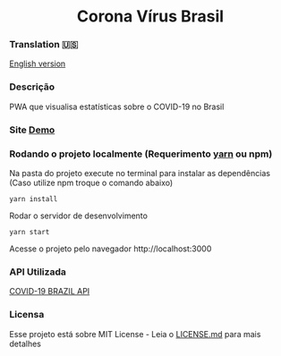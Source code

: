 <h1 align="center">Corona Vírus Brasil</h1>

### Translation 🇺🇸
[English version](./README-US.md)
### Descrição
PWA que visualisa estatísticas sobre o COVID-19 no Brasil
### Site [Demo](https://allanvictor.github.io/coronavirusbrasil/)
### Rodando o projeto localmente \(Requerimento [yarn](https://yarnpkg.com/getting-started/install#per-project-install) ou npm\)
Na pasta do projeto execute no terminal para instalar as dependências (Caso utilize npm troque o comando abaixo)
```
yarn install
``` 
Rodar o servidor de desenvolvimento
```
yarn start
```
Acesse o projeto pelo navegador http://localhost:3000
### API Utilizada
[COVID-19 BRAZIL API](https://github.com/devarthurribeiro/covid19-brazil-api)
### Licensa
Esse projeto está sobre MIT License - Leia o [LICENSE.md](./LICENSE.md) para mais detalhes
